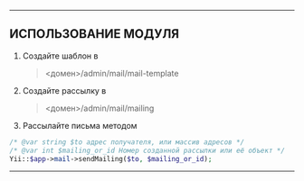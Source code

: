 -------------------
ИСПОЛЬЗОВАНИЕ МОДУЛЯ
-------------------
1. Создайте шаблон в 
    
    ><домен>/admin/mail/mail-template

2. Создайте рассылку в 

    ><домен>/admin/mail/mailing

3. Рассылайте письма методом

```php
/* @var string $to адрес получателя, или массив адресов */
/* @var int $mailing_or_id Номер созданной рассылки или её объект */
Yii::$app->mail->sendMailing($to, $mailing_or_id);
```
-------------------
